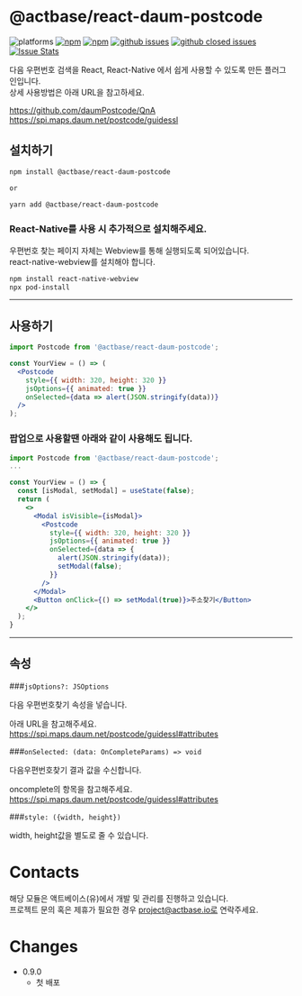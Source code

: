 # @actbase/react-daum-postcode

![platforms](https://img.shields.io/badge/platforms-Android%20%7C%20iOS%20%7C%20Web-brightgreen.svg?style=flat-square&colorB=191A17)
[![npm](https://img.shields.io/npm/v/@actbase/react-daum-postcode.svg?style=flat-square)](https://www.npmjs.com/package/@actbase/react-daum-postcode)
[![npm](https://img.shields.io/npm/dm/@actbase/react-daum-postcode.svg?style=flat-square&colorB=007ec6)](https://www.npmjs.com/package/@actbase/react-daum-postcode)
[![github issues](https://img.shields.io/github/issues/actbase/react-daum-postcode.svg?style=flat-square)](https://github.com/actbase/react-daum-postcode/issues)
[![github closed issues](https://img.shields.io/github/issues-closed/actbase/react-daum-postcode.svg?style=flat-square&colorB=44cc11)](https://github.com/actbase/react-daum-postcode/issues?q=is%3Aissue+is%3Aclosed)
[![Issue Stats](https://img.shields.io/issuestats/i/github/actbase/react-daum-postcode.svg?style=flat-square&colorB=44cc11)](http://github.com/actbase/react-daum-postcode/issues)

다음 우편번호 검색을 React, React-Native 에서 쉽게 사용할 수 있도록 만든 플러그인입니다.<br />
상세 사용방법은 아래 URL을 참고하세요.

https://github.com/daumPostcode/QnA <br />
https://spi.maps.daum.net/postcode/guidessl

## 설치하기

```bash
npm install @actbase/react-daum-postcode

or

yarn add @actbase/react-daum-postcode
```

### React-Native를 사용 시 추가적으로 설치해주세요.

우편번호 찾는 페이지 자체는 Webview를 통해 실행되도록 되어있습니다.<br />
react-native-webview를 설치해야 합니다.

```bash
npm install react-native-webview
npx pod-install
```

---

## 사용하기

```jsx
import Postcode from '@actbase/react-daum-postcode';

const YourView = () => (
  <Postcode
    style={{ width: 320, height: 320 }}
    jsOptions={{ animated: true }}
    onSelected={data => alert(JSON.stringify(data))}
  />
);
```

### 팝업으로 사용할땐 아래와 같이 사용해도 됩니다.

```jsx
import Postcode from '@actbase/react-daum-postcode';
...

const YourView = () => {
  const [isModal, setModal] = useState(false);
  return (
    <>
      <Modal isVisible={isModal}>
        <Postcode
          style={{ width: 320, height: 320 }}
          jsOptions={{ animated: true }}
          onSelected={data => {
            alert(JSON.stringify(data));
            setModal(false);
          }}
        />
      </Modal>
      <Button onClick={() => setModal(true)}>주소찾기</Button>
    </>
  );
}
```

---

## 속성

###`jsOptions?: JSOptions`

다음 우편번호찾기 속성을 넣습니다.

아래 URL을 참고해주세요.<br />
https://spi.maps.daum.net/postcode/guidessl#attributes

###`onSelected: (data: OnCompleteParams) => void`

다음우편번호찾기 결과 값을 수신합니다.

oncomplete의 항목을 참고해주세요.<br />
https://spi.maps.daum.net/postcode/guidessl#attributes

###`style: ({width, height})`

width, height값을 별도로 줄 수 있습니다.


# Contacts

해당 모듈은 액트베이스(유)에서 개발 및 관리를 진행하고 있습니다. <br>
프로젝트 문의 혹은 제휴가 필요한 경우 project@actbase.io로 연락주세요.

# Changes

- 0.9.0
  - 첫 배포
